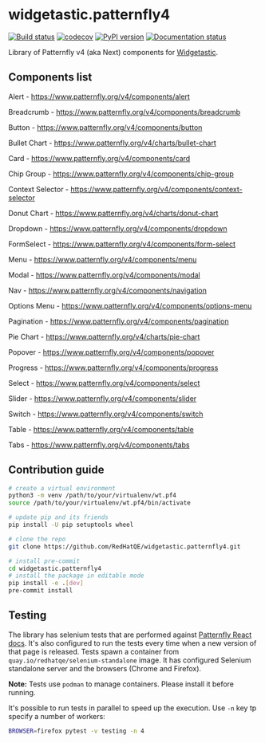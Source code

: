 # widgetastic.patternfly4

[![Build status](https://github.com/RedHatQE/widgetastic.patternfly4/workflows/wt.pf4%20tests/badge.svg)](https://github.com/RedHatQE/widgetastic.patternfly4/actions)
[![codecov](https://codecov.io/gh/RedHatQE/widgetastic.patternfly4/branch/master/graph/badge.svg)](https://codecov.io/gh/RedHatQE/widgetastic.patternfly4)
[![PyPI version](https://badge.fury.io/py/widgetastic.patternfly4.svg)](https://badge.fury.io/py/widgetastic.patternfly4)
[![Documentation status](https://readthedocs.org/projects/widgetasticpatternfly4/badge/?version=latest)](https://widgetasticpatternfly4.readthedocs.io/en/latest/?badge=latest)

Library of Patternfly v4 (aka Next) components for [Widgetastic](https://github.com/RedHatQE/widgetastic.core).

## Components list

Alert  - <https://www.patternfly.org/v4/components/alert>

Breadcrumb - <https://www.patternfly.org/v4/components/breadcrumb>

Button - <https://www.patternfly.org/v4/components/button>

Bullet Chart - <https://www.patternfly.org/v4/charts/bullet-chart>

Card - <https://www.patternfly.org/v4/components/card>

Chip Group - <https://www.patternfly.org/v4/components/chip-group>

Context Selector - <https://www.patternfly.org/v4/components/context-selector>

Donut Chart - <https://www.patternfly.org/v4/charts/donut-chart>

Dropdown - <https://www.patternfly.org/v4/components/dropdown>

FormSelect - <https://www.patternfly.org/v4/components/form-select>

Menu - <https://www.patternfly.org/v4/components/menu>

Modal - <https://www.patternfly.org/v4/components/modal>

Nav - <https://www.patternfly.org/v4/components/navigation>

Options Menu - <https://www.patternfly.org/v4/components/options-menu>

Pagination - <https://www.patternfly.org/v4/components/pagination>

Pie Chart - <https://www.patternfly.org/v4/charts/pie-chart>

Popover - <https://www.patternfly.org/v4/components/popover>

Progress - <https://www.patternfly.org/v4/components/progress>

Select - <https://www.patternfly.org/v4/components/select>

Slider - <https://www.patternfly.org/v4/components/slider>

Switch - <https://www.patternfly.org/v4/components/switch>

Table - <https://www.patternfly.org/v4/components/table>

Tabs - <https://www.patternfly.org/v4/components/tabs>

## Contribution guide

```bash
# create a virtual environment
python3 -m venv /path/to/your/virtualenv/wt.pf4
source /path/to/your/virtualenv/wt.pf4/bin/activate

# update pip and its friends
pip install -U pip setuptools wheel

# clone the repo
git clone https://github.com/RedHatQE/widgetastic.patternfly4.git

# install pre-commit
cd widgetastic.patternfly4
# install the package in editable mode
pip install -e .[dev]
pre-commit install
```

## Testing

The library has selenium tests that are performed against [Patternfly React docs](https://patternfly-react.surge.sh/patternfly-4/).
It's also configured to run the tests every time when a new version of that page is released.
Tests spawn a container from `quay.io/redhatqe/selenium-standalone` image. It has configured
Selenium standalone server and the browsers (Chrome and Firefox).

**Note:** Tests use `podman` to manage containers. Please install it before running.

It's possible to run tests in parallel to speed up the execution. Use `-n` key tp specify a number
of workers:

```bash
BROWSER=firefox pytest -v testing -n 4
```

